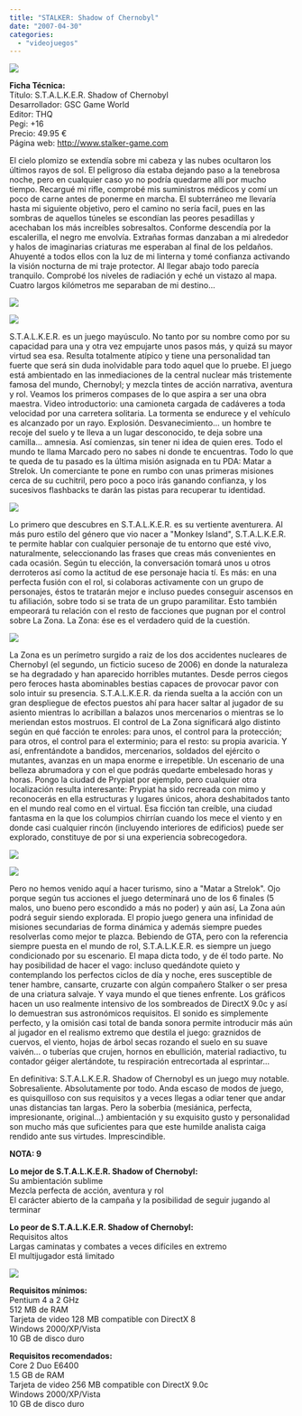 ```yaml
---
title: "STALKER: Shadow of Chernobyl"
date: "2007-04-30"
categories: 
  - "videojuegos"
---
```


![](images/stalker-shadow-of-chernobyl.jpg)

**Ficha Técnica:**  
Título: S.T.A.L.K.E.R. Shadow of Chernobyl  
Desarrollador: GSC Game World  
Editor: THQ  
Pegi: +16  
Precio: 49.95 €  
Página web: http://www.stalker-game.com

El cielo plomizo se extendía sobre mi cabeza y las nubes ocultaron los últimos rayos de sol. El peligroso día estaba dejando paso a la tenebrosa noche, pero en cualquier caso yo no podría quedarme allí por mucho tiempo. Recargué mi rifle, comprobé mis suministros médicos y comí un poco de carne antes de ponerme en marcha. El subterráneo me llevaría hasta mi siguiente objetivo, pero el camino no sería facil, pues en las sombras de aquellos túneles se escondían las peores pesadillas y acechaban los más increíbles sobresaltos. Conforme descendía por la escalerilla, el negro me envolvía. Extrañas formas danzaban a mi alrededor y halos de imaginarias criaturas me esperaban al final de los peldaños. Ahuyenté a todos ellos con la luz de mi linterna y tomé confianza activando la visión nocturna de mi traje protector. Al llegar abajo todo parecía tranquilo. Comprobé los niveles de radiación y eché un vistazo al mapa. Cuatro largos kilómetros me separaban de mi destino...

![](images/stalker-shadow-of-chernobyl-1.jpg)

![](images/stalker-shadow-of-chernobyl-2.jpg)

S.T.A.L.K.E.R. es un juego mayúsculo. No tanto por su nombre como por su capacidad para una y otra vez empujarte unos pasos más, y quizá su mayor virtud sea esa. Resulta totalmente atípico y tiene una personalidad tan fuerte que será sin duda inolvidable para todo aquel que lo pruebe. El juego está ambientado en las inmediaciones de la central nuclear más tristemente famosa del mundo, Chernobyl; y mezcla tintes de acción narrativa, aventura y rol. Veamos los primeros compases de lo que aspira a ser una obra maestra. Video introductorio: una camioneta cargada de cadáveres a toda velocidad por una carretera solitaria. La tormenta se endurece y el vehículo es alcanzado por un rayo. Explosión. Desvanecimiento... un hombre te recoje del suelo y te lleva a un lugar desconocido, te deja sobre una camilla... amnesia. Así comienzas, sin tener ni idea de quien eres. Todo el mundo te llama Marcado pero no sabes ni donde te encuentras. Todo lo que te queda de tu pasado es la última misión asignada en tu PDA: Matar a Strelok. Un comerciante te pone en rumbo con unas primeras misiones cerca de su cuchitril, pero poco a poco irás ganando confianza, y los sucesivos flashbacks te darán las pistas para recuperar tu identidad.

![](images/stalker-shadow-of-chernobyl-3.jpg)

Lo primero que descubres en S.T.A.L.K.E.R. es su vertiente aventurera. Al más puro estilo del género que vio nacer a "Monkey Island", S.T.A.L.K.E.R. te permite hablar con cualquier personaje de tu entorno que esté vivo, naturalmente, seleccionando las frases que creas más convenientes en cada ocasión. Según tu elección, la conversación tomará unos u otros derroteros así como la actitud de ese personaje hacia tí. Es más: en una perfecta fusión con el rol, si colaboras activamente con un grupo de personajes, éstos te tratarán mejor e incluso puedes conseguir ascensos en tu afiliación, sobre todo si se trata de un grupo paramilitar. Esto también empeorará tu relación con el resto de facciones que pugnan por el control sobre La Zona. La Zona: ése es el verdadero quid de la cuestión.

![](images/stalker-shadow-of-chernobyl-4.jpg)

La Zona es un perímetro surgido a raiz de los dos accidentes nucleares de Chernobyl (el segundo, un ficticio suceso de 2006) en donde la naturaleza se ha degradado y han aparecido horribles mutantes. Desde perros ciegos pero feroces hasta abominables bestias capaces de provocar pavor con solo intuir su presencia. S.T.A.L.K.E.R. da rienda suelta a la acción con un gran despliegue de efectos puestos ahí para hacer saltar al jugador de su asiento mientras lo acribillan a balazos unos mercenarios o mientras se lo meriendan estos mostruos. El control de La Zona significará algo distinto según en qué facción te enroles: para unos, el control para la protección; para otros, el control para el exterminio; para el resto: su propia avaricia. Y así, enfrentándote a bandidos, mercenarios, soldados del ejército o mutantes, avanzas en un mapa enorme e irrepetible. Un escenario de una belleza abrumadora y con el que podrás quedarte embelesado horas y horas. Pongo la ciudad de Prypiat por ejemplo, pero cualquier otra localización resulta interesante: Prypiat ha sido recreada con mimo y reconocerás en ella estructuras y lugares únicos, ahora deshabitados tanto en el mundo real como en el virtual. Esa ficción tan creíble, una ciudad fantasma en la que los columpios chirrían cuando los mece el viento y en donde casi cualquier rincón (incluyendo interiores de edificios) puede ser explorado, constituye de por si una experiencia sobrecogedora.

![](images/stalker-shadow-of-chernobyl-5.jpg)

![](images/stalker-shadow-of-chernobyl-6.jpg)

Pero no hemos venido aquí a hacer turismo, sino a "Matar a Strelok". Ojo porque según tus acciones el juego determinará uno de los 6 finales (5 malos, uno bueno pero escondido a más no poder) y aún así, La Zona aún podrá seguir siendo explorada. El propio juego genera una infinidad de misiones secundarias de forma dinámica y además siempre puedes resolverlas como mejor te plazca. Bebiendo de GTA, pero con la referencia siempre puesta en el mundo de rol, S.T.A.L.K.E.R. es siempre un juego condicionado por su escenario. El mapa dicta todo, y de él todo parte. No hay posibilidad de hacer el vago: incluso quedándote quieto y contemplando los perfectos ciclos de día y noche, eres susceptible de tener hambre, cansarte, cruzarte con algún compañero Stalker o ser presa de una criatura salvaje. Y vaya mundo el que tienes enfrente. Los gráficos hacen un uso realmente intensivo de los sombreados de DirectX 9.0c y así lo demuestran sus astronómicos requisitos. El sonido es simplemente perfecto, y la omisión casi total de banda sonora permite introducir más aún al jugador en el realismo extremo que destila el juego: graznidos de cuervos, el viento, hojas de árbol secas rozando el suelo en su suave vaivén... o tuberías que crujen, hornos en ebullición, material radiactivo, tu contador géiger alertándote, tu respiración entrecortada al esprintar...

En definitiva: S.T.A.L.K.E.R. Shadow of Chernobyl es un juego muy notable. Sobresaliente. Absolutamente por todo. Anda escaso de modos de juego, es quisquilloso con sus requisitos y a veces llegas a odiar tener que andar unas distancias tan largas. Pero la soberbia (mesiánica, perfecta, impresionante, original...) ambientación y su exquisito gusto y personalidad son mucho más que suficientes para que este humilde analista caiga rendido ante sus virtudes. Imprescindible.

**NOTA: 9**

**Lo mejor de S.T.A.L.K.E.R. Shadow of Chernobyl:**  
Su ambientación sublime  
Mezcla perfecta de acción, aventura y rol  
El carácter abierto de la campaña y la posibilidad de seguir jugando al terminar

**Lo peor de S.T.A.L.K.E.R. Shadow of Chernobyl:**  
Requisitos altos  
Largas caminatas y combates a veces difíciles en extremo  
El multijugador está limitado

![](images/stalker-shadow-of-chernobyl-7.jpg)

**Requisitos mínimos:**  
Pentium 4 a 2 GHz  
512 MB de RAM  
Tarjeta de video 128 MB compatible con DirectX 8  
Windows 2000/XP/Vista  
10 GB de disco duro

**Requisitos recomendados:**  
Core 2 Duo E6400  
1.5 GB de RAM  
Tarjeta de video 256 MB compatible con DirectX 9.0c  
Windows 2000/XP/Vista  
10 GB de disco duro